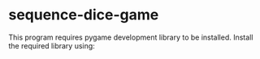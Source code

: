 # sequence-dice-game
This program requires pygame development library to be installed. 
Install the required library using: 

<pip3 install pygame>
